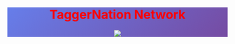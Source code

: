 <div style="background-image: linear-gradient(135deg, #667eea 0%, #764ba2 100%);
">
<h1 align="center" style="color:red">TaggerNation Network</h1>

<p align="center">
<img src="https://readme-typing-svg.herokuapp.com?color=F52486&center=true&width=800&lines=Howdy+Miners!">
</p>

</div>
